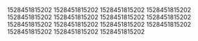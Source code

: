 1528451815202
1528451815202
1528451815202
1528451815202
1528451815202
1528451815202
1528451815202
1528451815202
1528451815202
1528451815202
1528451815202
1528451815202
1528451815202
1528451815202
1528451815202